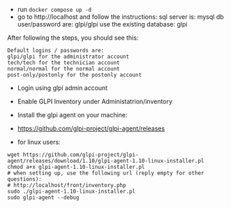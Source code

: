 - run `docker compose up -d`
- go to http://localhost and follow the instructions:
  sql server is: mysql
  db user/password are: glpi/glpi
  use the existing database: glpi

After following the steps, you should see this:

```
Default logins / passwords are:
glpi/glpi for the administrator account
tech/tech for the technician account
normal/normal for the normal account
post-only/postonly for the postonly account
```

- Login using glpi admin account
- Enable GLPI Inventory under Administatrion/inventory
- Install the glpi agent on your machine:

- https://github.com/glpi-project/glpi-agent/releases
- for linux users:

```
wget https://github.com/glpi-project/glpi-agent/releases/download/1.10/glpi-agent-1.10-linux-installer.pl
chmod a+x glpi-agent-1.10-linux-installer.pl
# when setting up, use the following url (reply empty for other questions):
# http://localhost/front/inventory.php
sudo ./glpi-agent-1.10-linux-installer.pl
sudo glpi-agent --debug
```
